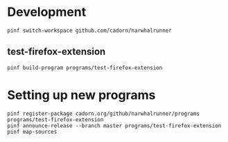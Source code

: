 

Development
===========

    pinf switch-workspace github.com/cadorn/narwhalrunner


test-firefox-extension
----------------------

    pinf build-program programs/test-firefox-extension

  

  
  
  
  
  
  
  
Setting up new programs
=======================

    pinf register-package cadorn.org/github/narwhalrunner/programs programs/test-firefox-extension
    pinf announce-release --branch master programs/test-firefox-extension
    pinf map-sources
